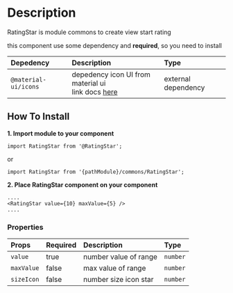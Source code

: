 # Description

RatingStar is module commons to create view start rating

this component use some dependency and **required**, so you need to install

| Depedency   | Description | Type |
| :---        | :---        |:---  |
| `@material-ui/icons` | depedency icon UI from material ui <br/> link docs [here](https://material-ui.com/getting-started/installation/)| external dependency |

## How To Install

**1. Import module to your component**
```node
import RatingStar from '@RatingStar';
```

or

```node
import RatingStar from '{pathModule}/commons/RatingStar';
```

**2. Place RatingStar component on your component**

```node
....
<RatingStar value={10} maxValue={5} />
....
```

### Properties
| Props       | Required | Description | Type |
| :---        | :---     | :---        |:---  |
| `value`       | true    | number value of range | `number` |
| `maxValue`       | false    | max value of range | `number` |
| `sizeIcon`       | false    | number size icon star | `number` |

